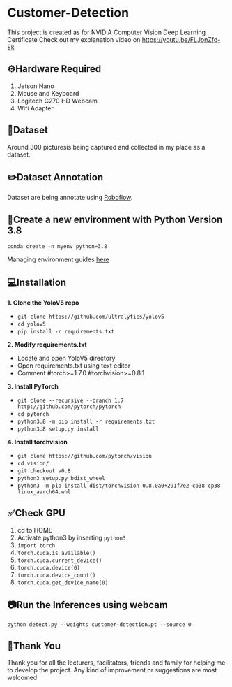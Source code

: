 # Customer-Detection
This project is created as for NVIDIA Computer Vision Deep Learning Certificate
Check out my explanation video on https://youtu.be/FLJonZfq-Ek

## :gear:Hardware Required
1. Jetson Nano
2. Mouse and Keyboard
3. Logitech C270 HD Webcam
4. Wifi Adapter

## :file_folder:Dataset
Around 300 picturesis being captured and collected  in my place as a dataset.

## :pencil2:Dataset Annotation
Dataset are being annotate using [Roboflow](https://roboflow.com/).

## :deciduous_tree:Create a new environment with Python Version 3.8
`conda create -n myenv python=3.8`

Managing environment guides [here](https://docs.conda.io/projects/conda/en/latest/user-guide/tasks/manage-environments.html#viewing-a-list-of-your-environments)

## :computer:Installation

**1. Clone the YoloV5 repo**
   - `git clone https://github.com/ultralytics/yolov5`
   - `cd yolov5`
   - `pip install -r requirements.txt`
   
**2. Modify requirements.txt**
   - Locate and open YoloV5 directory
   - Open requirements.txt using text editor
   - Comment #torch>=1.7.0 #torchvision>=0.8.1

**3. Install PyTorch**
   - `git clone --recursive --branch 1.7 http://github.com/pytorch/pytorch`
   - `cd pytorch`
   - `python3.8 -m pip install -r requirements.txt`
   - `python3.8 setup.py install`

**4. Install torchvision**
   - `git clone https://github.com/pytorch/vision`
   - `cd vision/`
   - `git checkout v0.8.`
   - `python3 setup.py bdist_wheel`
   - `python3 -m pip install dist/torchvision-0.8.0a0+291f7e2-cp38-cp38-linux_aarch64.whl`

## :white_check_mark:Check GPU
1. cd to HOME
2. Activate python3 by inserting `python3`
3. `import torch`
4. `torch.cuda.is_available()`
5. `torch.cuda.current_device()`
6. `torch.cuda.device(0)`
7. `torch.cuda.device_count()`
8. `torch.cuda.get_device_name(0)`


## :camera:Run the Inferences using webcam
`python detect.py --weights customer-detection.pt --source 0`

## :handshake:Thank You
Thank you for all the lecturers, facilitators, friends and family for helping me to develop the project. Any kind of improvement or suggestions are most welcomed.
